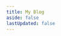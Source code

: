 ```yaml
---
title: My Blog
aside: false
lastUpdated: false
---
```


<BlogHome />

<div class="busuanzi" hidden>
  <span id="busuanzi_value_site_pv" />
  <span id="busuanzi_value_site_uv" />
</div>
